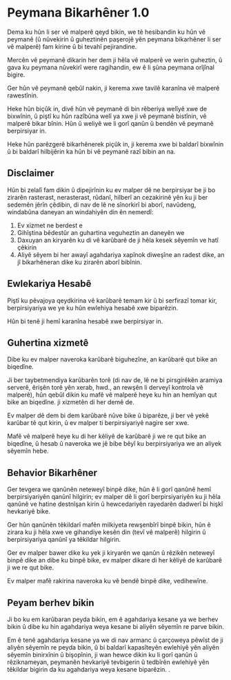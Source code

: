 # Peymana Bikarhêner 1.0

Dema ku hûn li ser vê malperê qeyd bikin, we tê hesibandin ku hûn vê peymanê (û nûvekirin û guheztinên paşerojê yên peymana bikarhêner li ser vê malperê) fam kirine û bi tevahî pejirandine.

Mercên vê peymanê dikarin her dem ji hêla vê malperê ve werin guheztin, û gava ku peymana nûvekirî were ragihandin, ew ê li şûna peymana orîjînal bigire.

Ger hûn vê peymanê qebûl nakin, ji kerema xwe tavilê karanîna vê malperê rawestînin.

Heke hûn biçûk in, divê hûn vê peymanê di bin rêberiya welîyê xwe de bixwînin, û piştî ku hûn razîbûna welî ya xwe ji vê peymanê bistînin, vê malperê bikar bînin. Hûn û weliyê we li gorî qanûn û bendên vê peymanê berpirsiyar in.

Heke hûn parêzgerê bikarhênerek piçûk in, ji kerema xwe bi baldarî bixwînin û bi baldarî hilbijêrin ka hûn bi vê peymanê razî bibin an na.

## Disclaimer

Hûn bi zelalî fam dikin û dipejirînin ku ev malper dê ne berpirsiyar be ji bo zirarên rasterast, nerasterast, rûdanî, hilberî an cezakirinê yên ku ji ber sedemên jêrîn çêdibin, di nav de lê ne sînorkirî bi aborî, navûdeng, windabûna daneyan an windahiyên din ên nemerdî:

1. Ev xizmet ne berdest e
1. Gihîştina bêdestûr an guhartina veguheztin an daneyên we
1. Daxuyan an kiryarên ku di vê karûbarê de ji hêla kesek sêyemîn ve hatî çêkirin
1. Aliyê sêyem bi her awayî agahdariya xapînok diweşîne an radest dike, an jî bikarhêneran dike ku zirarên aborî bibînin.

## Ewlekariya Hesabê

Piştî ku pêvajoya qeydkirina vê karûbarê temam kir û bi serfirazî tomar kir, berpirsiyariya we ye ku hûn ewlehiya hesabê xwe biparêzin.

Hûn bi tenê ji hemî karanîna hesabê xwe berpirsiyar in.

## Guhertina xizmetê

Dibe ku ev malper naveroka karûbarê biguhezîne, an karûbarê qut bike an biqedîne.

Ji ber taybetmendiya karûbarên torê (di nav de, lê ne bi pirsgirêkên aramiya serverê, êrişên torê yên xerab, hwd., an rewşên li derveyî kontrola vê malperê), hûn qebûl dikin ku mafê vê malperê heye ku hin an hemîyan qut bike an biqedîne. ji xizmetên di her demê de.

Ev malper dê dem bi dem karûbarê nûve bike û biparêze, ji ber vê yekê karûbar tê qut kirin, û ev malper ti berpirsiyariyê nagire ser xwe.

Mafê vê malperê heye ku di her kêliyê de karûbarê ji we re qut bike an biqedîne, û hesab û naveroka we jê bibe bêyî ku berpirsiyariya we an aliyek sêyemîn hebe.

## Behavior Bikarhêner

Ger tevgera we qanûnên neteweyî binpê dike, hûn ê li gorî qanûnê hemî berpirsiyariyên qanûnî hilgirin; ev malper dê li gorî berpirsiyariyên ku ji hêla qanûnê ve hatine destnîşan kirin û hewcedariyên rayedarên dadwerî bi hişkî hevkariyê bike.

Ger hûn qanûnên têkildarî mafên milkiyeta rewşenbîrî binpê bikin, hûn ê zirara ku ji hêla xwe ve gihandiye kesên din (tevî vê malperê) hilgirin û berpirsiyariya qanûnî ya têkildar hilgirin.

Ger ev malper bawer dike ku yek ji kiryarên we qanûn û rêzikên neteweyî binpê dike an dibe ku binpê bike, ev malper dikare di her kêliyê de karûbarê ji we re qut bike.

Ev malper mafê rakirina naveroka ku vê bendê binpê dike, vedihewîne.

## Peyam berhev bikin

Ji bo ku em karûbaran peyda bikin, em ê agahdariya kesane ya we berhev bikin û dibe ku hin agahdariya weya kesane bi aliyên sêyemîn re parve bikin.

Em ê tenê agahdariya kesane ya we di nav armanc û çarçoweya pêwîst de ji aliyên sêyemîn re peyda bikin, û bi baldarî kapasîteyên ewlehiyê yên aliyên sêyemîn binirxînin û bişopînin, ji wan hewce dikin ku li gorî qanûn û rêziknameyan, peymanên hevkariyê tevbigerin û tedbîrên ewlehiyê yên têkildar bigirin da ku agahdariya weya kesane biparêzin. .
